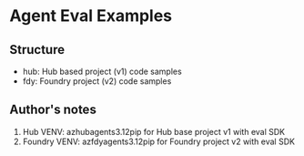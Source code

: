 # Agent Eval Examples

## Structure
* hub: Hub based project (v1) code samples
* fdy: Foundry project (v2) code samples

## Author's notes
1. Hub VENV: azhubagents3.12pip for Hub base project v1 with eval SDK
2. Foundry VENV: azfdyagents3.12pip for Foundry project v2 with eval SDK